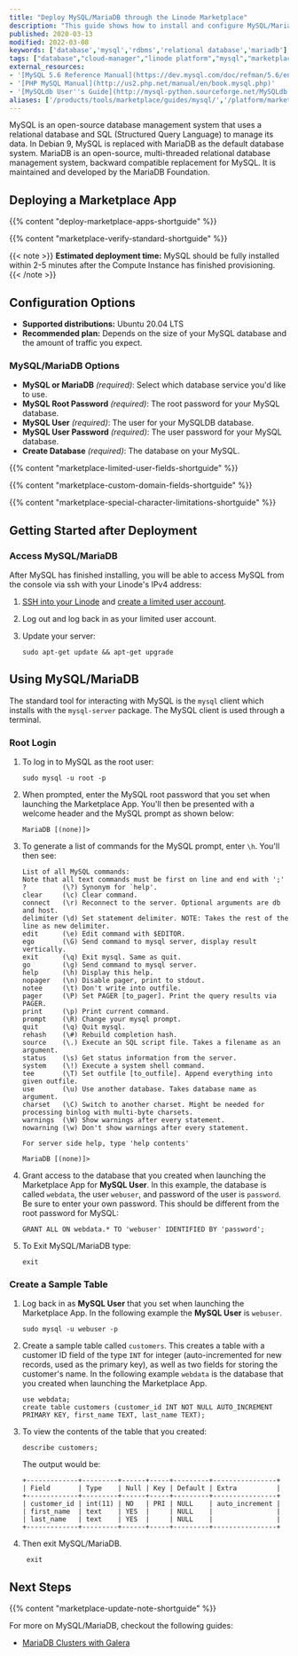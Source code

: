 ```yaml
---
title: "Deploy MySQL/MariaDB through the Linode Marketplace"
description: "This guide shows how to install and configure MySQL/MariaDB so you can run databases for anything from a CRM to WordPress by using the Linode One-Click Marketplace."
published: 2020-03-13
modified: 2022-03-08
keywords: ['database','mysql','rdbms','relational database','mariadb']
tags: ["database","cloud-manager","linode platform","mysql","marketplace","mariadb"]
external_resources:
- '[MySQL 5.6 Reference Manual](https://dev.mysql.com/doc/refman/5.6/en/index.html)'
- '[PHP MySQL Manual](http://us2.php.net/manual/en/book.mysql.php)'
- '[MySQLdb User''s Guide](http://mysql-python.sourceforge.net/MySQLdb.html)'
aliases: ['/products/tools/marketplace/guides/mysql/','/platform/marketplace/deploy-mysql-with-marketplace-apps/', '/platform/one-click/deploy-mysql-with-one-click-apps/', '/guides/deploy-mysql-with-one-click-apps/', '/guides/deploy-mysql-with-marketplace-apps/','/guides/mysql-marketplace-app/']
---
```


MySQL is an open-source database management system that uses a relational database and SQL (Structured Query Language) to manage its data. In Debian 9, MySQL is replaced with MariaDB as the default database system. MariaDB is an open-source, multi-threaded relational database management system, backward compatible replacement for MySQL. It is maintained and developed by the MariaDB Foundation.

## Deploying a Marketplace App

{{% content "deploy-marketplace-apps-shortguide" %}}

{{% content "marketplace-verify-standard-shortguide" %}}

{{< note >}}
**Estimated deployment time:** MySQL should be fully installed within 2-5 minutes after the Compute Instance has finished provisioning.
{{< /note >}}

## Configuration Options

- **Supported distributions:** Ubuntu 20.04 LTS
- **Recommended plan:** Depends on the size of your MySQL database and the amount of traffic you expect.

### MySQL/MariaDB Options

- **MySQL or MariaDB** *(required)*: Select which database service you'd like to use.
- **MySQL Root Password** *(required)*: The root password for your MySQL database.
- **MySQL User** *(required)*: The user for your MySQLDB database.
- **MySQL User Password** *(required)*: The user password for your MySQL database.
- **Create Database** *(required)*: The database on your MySQL.

{{% content "marketplace-limited-user-fields-shortguide" %}}

{{% content "marketplace-custom-domain-fields-shortguide" %}}

{{% content "marketplace-special-character-limitations-shortguide" %}}

## Getting Started after Deployment

### Access MySQL/MariaDB

After MySQL has finished installing, you will be able to access MySQL from the console via ssh with your Linode's IPv4 address:

1.  [SSH into your Linode](/docs/products/compute/compute-instances/guides/set-up-and-secure/#connect-to-the-instance) and [create a limited user account](/docs/products/compute/compute-instances/guides/set-up-and-secure/#add-a-limited-user-account).

1.  Log out and log back in as your limited user account.

1.  Update your server:

        sudo apt-get update && apt-get upgrade

## Using MySQL/MariaDB

The standard tool for interacting with MySQL is the `mysql` client which installs with the `mysql-server` package. The MySQL client is used through a terminal.

### Root Login

1.  To log in to MySQL as the root user:

        sudo mysql -u root -p

1.  When prompted, enter the MySQL root password that you set when launching the Marketplace App. You'll then be presented with a welcome header and the MySQL prompt as shown below:

        MariaDB [(none)]>

1.  To generate a list of commands for the MySQL prompt, enter `\h`. You'll then see:

        List of all MySQL commands:
        Note that all text commands must be first on line and end with ';'
        ?         (\?) Synonym for `help'.
        clear     (\c) Clear command.
        connect   (\r) Reconnect to the server. Optional arguments are db and host.
        delimiter (\d) Set statement delimiter. NOTE: Takes the rest of the line as new delimiter.
        edit      (\e) Edit command with $EDITOR.
        ego       (\G) Send command to mysql server, display result vertically.
        exit      (\q) Exit mysql. Same as quit.
        go        (\g) Send command to mysql server.
        help      (\h) Display this help.
        nopager   (\n) Disable pager, print to stdout.
        notee     (\t) Don't write into outfile.
        pager     (\P) Set PAGER [to_pager]. Print the query results via PAGER.
        print     (\p) Print current command.
        prompt    (\R) Change your mysql prompt.
        quit      (\q) Quit mysql.
        rehash    (\#) Rebuild completion hash.
        source    (\.) Execute an SQL script file. Takes a filename as an argument.
        status    (\s) Get status information from the server.
        system    (\!) Execute a system shell command.
        tee       (\T) Set outfile [to_outfile]. Append everything into given outfile.
        use       (\u) Use another database. Takes database name as argument.
        charset   (\C) Switch to another charset. Might be needed for processing binlog with multi-byte charsets.
        warnings  (\W) Show warnings after every statement.
        nowarning (\w) Don't show warnings after every statement.

        For server side help, type 'help contents'

        MariaDB [(none)]>

1.  Grant access to the database that you created when launching the Marketplace App for **MySQL User**. In this example, the database is called `webdata`, the user `webuser`, and password of the user is `password`. Be sure to enter your own password. This should be different from the root password for MySQL:

        GRANT ALL ON webdata.* TO 'webuser' IDENTIFIED BY 'password';

1.  To Exit MySQL/MariaDB type:

        exit

### Create a Sample Table

1.  Log back in as **MySQL User** that you set when launching the Marketplace App. In the following example the **MySQL User** is `webuser`.

        sudo mysql -u webuser -p

2.  Create a sample table called `customers`. This creates a table with a customer ID field of the type `INT` for integer (auto-incremented for new records, used as the primary key), as well as two fields for storing the customer's name. In the following example `webdata` is the database that you created when launching the Marketplace App.

        use webdata;
        create table customers (customer_id INT NOT NULL AUTO_INCREMENT PRIMARY KEY, first_name TEXT, last_name TEXT);

3.  To view the contents of the table that you created:

        describe customers;

       The output would be:

        +-------------+---------+------+-----+---------+----------------+
        | Field       | Type    | Null | Key | Default | Extra          |
        +-------------+---------+------+-----+---------+----------------+
        | customer_id | int(11) | NO   | PRI | NULL    | auto_increment |
        | first_name  | text    | YES  |     | NULL    |                |
        | last_name   | text    | YES  |     | NULL    |                |
        +-------------+---------+------+-----+---------+----------------+


4. Then exit MySQL/MariaDB.

        exit

## Next Steps

{{% content "marketplace-update-note-shortguide" %}}

For more on MySQL/MariaDB, checkout the following guides:

- [MariaDB Clusters with Galera](/docs/guides/set-up-mariadb-clusters-with-galera-debian-and-ubuntu/)
